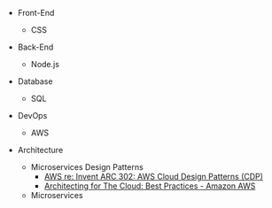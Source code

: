 - Front-End
  - CSS

- Back-End
  - Node.js

- Database
  - SQL

- DevOps
  - AWS

- Architecture
  - Microservices Design Patterns
    - [AWS re: Invent ARC 302: AWS Cloud Design Patterns (CDP)](https://www.youtube.com/watch?v=kgPSpsrgWdA)
    - [Architecting for The Cloud: Best Practices - Amazon AWS](https://d1.awsstatic.com/whitepapers/AWS_Cloud_Best_Practices.pdf)
  - Microservices
